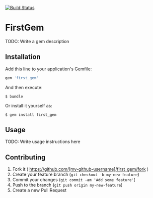 [![Build Status](https://travis-ci.org/ajn123/example_gem.svg?branch=master)](https://travis-ci.org/ajn123/example_gem)

# FirstGem


TODO: Write a gem description

## Installation

Add this line to your application's Gemfile:

```ruby
gem 'first_gem'
```

And then execute:

    $ bundle

Or install it yourself as:

    $ gem install first_gem

## Usage

TODO: Write usage instructions here

## Contributing

1. Fork it ( https://github.com/[my-github-username]/first_gem/fork )
2. Create your feature branch (`git checkout -b my-new-feature`)
3. Commit your changes (`git commit -am 'Add some feature'`)
4. Push to the branch (`git push origin my-new-feature`)
5. Create a new Pull Request

